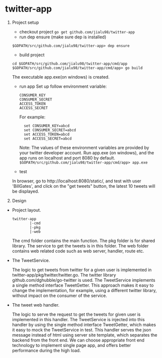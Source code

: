 # twitter-app

1. Project setup
   - checkout project
   ```go get github.com/jialu98/twitter-app```
   - run dep ensure (make sure dep is installed)
   ```cd $GOPATH/src/github.com/jialu98/twitter-app
   $GOPATH/src/github.com/jialu98/twitter-app> dep ensure
   ```
   - build project
   ```
   cd $GOPATH/src/github.com/jialu98/twitter-app/cmd/app
   $GOPATH/src/github.com/jialu98/twitter-app/cmd/app> go build
   ```
   The executable app.exe(on windows) is created.
   - run app
   Set up follow environment variable:
      ```
      CONSUMER_KEY
      CONSUMER_SECRET
      ACCESS_TOKEN
      ACCESS_SECRET
      ```
      For example:
      ```
        set CONSUMER_KEY=abcd
        set CONSUMER_SECRET=abcd
        set ACCESS_TOKEN=abcd
        set ACCESS_SECRET=abcd
      ```  
      Note: The values of these environment variables are provided by your twitter developer account.
    Run app.exe (on windows), and the app runs on localhost and port 8080 by default.
       ```$GOPATH/src/github.com/jialu98/twitter-app/cmd/app> app.exe```

    - test
    
    In browser, go to http://localhost:8080/static/, and test with user 'BillGates', and click on the "get tweets" button, the latest 10 tweets will be displayed.

2. Design
  - Project layout.
      ```
      twitter-app
              |-cmd
              |-pkg
              |-web
      ```
     The cmd folder contains the main function. The pkg folder is for shared library. The service to get the tweets is in this folder. The web folder contains web related code such as web server, handler, route etc.
  - The TweetService.
  
      The logic to get tweets from twitter for a given user is implemented in twitter-app/pkg/twitter/twitter.go. The twitter library github.com/dghubble/go-twitter is used. The TweetService implements a single method interface TweetGetter. This approach makes it easy to change the implementation, for example, using a different twitter library, without impact on the consumer of the service.
  - The tweet web handler.

    The logic to serve the request to get the tweets for given user is implemented in this handler. The TweetService is injected into this handler by using the single method interface TweetGetter, which makes it easy to mock the TweetService in test. This handler serves the json message instead of html using server site template, which separates the backend from the front end. We can choose appropriate front end technology to implement single page app, and offers better performance during the high load.
    
    

